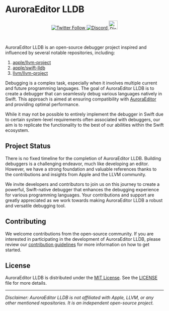 # AuroraEditor LLDB

<p align="center">
  <a href='https://twitter.com/Aurora_Editor' target='_blank'>
    <img alt="Twitter Follow" src="https://img.shields.io/twitter/follow/Aurora_Editor?color=f6579d&style=for-the-badge">
  </a>
  <a href='https://discord.gg/5aecJ4rq9D' target='_blank'>
    <img alt="Discord" src="https://img.shields.io/discord/997410333348077620?color=f98a6c&style=for-the-badge">
  </a>
  <a href='https://chat.whatsapp.com/IOoaSbj7Km4BH3k5wlJPx0' target='_blank'>
    <img alt="Discord" src="https://upload.wikimedia.org/wikipedia/commons/6/6b/WhatsApp.svg" height='28px' width='28px'>
  </a>
</p>

<br/>

AuroraEditor LLDB is an open-source debugger project inspired and influenced by several notable repositories, including:

1. [apple/llvm-project](https://github.com/apple/llvm-project/tree/next/lldb)
2. [apple/swift-lldb](https://github.com/apple/swift-lldb)
3. [llvm/llvm-project](https://github.com/llvm/llvm-project/tree/main/lldb)

Debugging is a complex task, especially when it involves multiple current and future programming languages. The goal of AuroraEditor LLDB is to create a debugger that can seamlessly debug various languages natively in Swift. This approach is aimed at ensuring compatibility with [AuroraEditor](https://github.com/AuroraEditor/AuroraEditor) and providing optimal performance.

While it may not be possible to entirely implement the debugger in Swift due to certain system-level requirements often associated with debuggers, our aim is to replicate the functionality to the best of our abilities within the Swift ecosystem.

## Project Status

There is no fixed timeline for the completion of AuroraEditor LLDB. Building debuggers is a challenging endeavor, much like developing an editor. However, we have a strong foundation and valuable references thanks to the contributions and insights from Apple and the LLVM community.

We invite developers and contributors to join us on this journey to create a powerful, Swift-native debugger that enhances the debugging experience for various programming languages. Your contributions and support are greatly appreciated as we work towards making AuroraEditor LLDB a robust and versatile debugging tool.

## Contributing

We welcome contributions from the open-source community. If you are interested in participating in the development of AuroraEditor LLDB, please review our [contribution guidelines](CONTRIBUTING.md) for more information on how to get started.

## License

AuroraEditor LLDB is distributed under the [MIT License](LICENSE). See the [LICENSE](LICENSE) file for more details.

---

*Disclaimer: AuroraEditor LLDB is not affiliated with Apple, LLVM, or any other mentioned repositories. It is an independent open-source project.*
